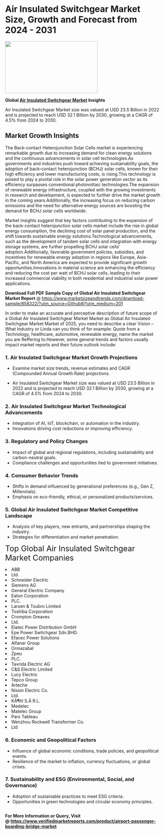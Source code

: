<H1>Air Insulated Switchgear Market Size, Growth and Forecast from 2024 - 2031</H1><img class="aligncenter size-medium wp-image-584254" src="https://thirdeyenews.in/wp-content/uploads/2024/09/Global-Market-Research-300x168.jpeg" alt="" width="300" height="168" /><p><strong>Global&nbsp;<a href="https://www.marketsizeandtrends.com/download-sample/858322/?utm_source=Github8j?utm_medium=201">Air Insulated Switchgear Market</a> Insights</strong></p><p>Air Insulated Switchgear Market size was valued at USD 23.5 Billion in 2022 and is projected to reach USD 32.1 Billion by 2030, growing at a CAGR of 4.5% from 2024 to 2030.</p><p><h2>Market Growth Insights</h2> <p>The Back-contact Heterojunction Solar Cells market is experiencing remarkable growth due to increasing demand for clean energy solutions and the continuous advancements in solar cell technologies.As governments and industries push toward achieving sustainability goals, the adoption of back-contact heterojunction (BCHJ) solar cells, known for their high efficiency and lower manufacturing costs, is rising.This technology is poised to play a pivotal role in the solar power generation sector as its efficiency surpasses conventional photovoltaic technologies.The expansion of renewable energy infrastructure, coupled with the growing investments in research and development, is expected to further drive the market growth in the coming years.Additionally, the increasing focus on reducing carbon emissions and the need for alternative energy sources are boosting the demand for BCHJ solar cells worldwide.</p> <p>Market insights suggest that key factors contributing to the expansion of the back-contact heterojunction solar cells market include the rise in global energy consumption, the declining cost of solar panel production, and the shift towards sustainable energy solutions.Technological advancements, such as the development of tandem solar cells and integration with energy storage systems, are further propelling BCHJ solar cells' adoption.Additionally, favorable government policies, subsidies, and incentives for renewable energy adoption in regions like Europe, Asia-Pacific, and North America are expected to provide significant growth opportunities.Innovations in material science are enhancing the efficiency and reducing the cost per watt of BCHJ solar cells, leading to their increased commercial viability in both residential and industrial solar power applications.</p> <p><span class=""><strong>Download Full PDF Sample Copy of Global Air Insulated Switchgear Market Report</strong> @ <a href="https://www.marketsizeandtrends.com/download-sample/858322/?utm_source=Github8j?utm_medium=201" target="_blank">https://www.marketsizeandtrends.com/download-sample/858322/?utm_source=Github8j?utm_medium=201</a></span></p><p>In order to make an accurate and perceptive description of future scope of a Global&nbsp;Air Insulated Switchgear Market Market as Global&nbsp;Air Insulated Switchgear Market Market of 2025, you need to describe a clear Vision &ndash; What Industry or Linda can you think of for example: Quote from a Technology, healthcare, automotive, renewable energy, name the market you are Reffering to.However, some general trends and factors usually impact market reports and their future outlook include:</p><h3>1.&nbsp;<strong>Air Insulated Switchgear Market Growth Projections</strong></h3><ul><li>Examine market size trends, revenue estimates and CAGR (Compounded Annual Growth Rate) projections.</li><li><p>Air Insulated Switchgear Market size was valued at USD 23.5 Billion in 2022 and is projected to reach USD 32.1 Billion by 2030, growing at a CAGR of 4.5% from 2024 to 2030.</p></li></ul><h3>2.&nbsp;<strong>Air Insulated Switchgear Market Technological Advancements</strong></h3><ul><li>Integration of AI, IoT, blockchain, or automation in the industry.</li><li>Innovations driving cost reductions or improving efficiency.</li></ul><h3>3.&nbsp;<strong>Regulatory and Policy Changes</strong></h3><ul><li>Impact of global and regional regulations, including sustainability and carbon-neutral goals.</li><li>Compliance challenges and opportunities tied to government initiatives.</li></ul><h3>4.&nbsp;<strong>Consumer Behavior Trends</strong></h3><ul><li>Shifts in demand influenced by generational preferences (e.g., Gen Z, Millennials).</li><li>Emphasis on eco-friendly, ethical, or personalized products/services.</li></ul><h3>5.&nbsp;<strong>Global Air Insulated Switchgear Market Competitive Landscape</strong></h3><ul><li>Analysis of key players, new entrants, and partnerships shaping the industry.</li><li>Strategies for differentiation and market penetration.</li></ul><p data-pm-slice="1 1 []"><span style="color: inherit; font-family: inherit; font-size: 25px;">Top Global Air Insulated Switchgear Market Companies</span></p><div class="" data-test-id=""><p><li>ABB</li><li> Ltd.</li><li> Schneider Electric</li><li> Siemens AG</li><li> General Electric Company</li><li> Eaton Corporation</li><li> PLC.</li><li> Larsen & Toubro Limited</li><li> Toshiba Corporation</li><li> Crompton Greaves</li><li> Ltd.</li><li> Elatec Power Distribution GmbH</li><li> Epe Power Switchgear Sdn.BHD.</li><li> Efacec Power Solutions</li><li> Alfanar Group</li><li> Ormazabal</li><li> Zpeu</li><li> PLC.</li><li> Tavrida Electric AG</li><li> C&S Electric Limited</li><li> Lucy Electric</li><li> Tepco Group</li><li> Arteche</li><li> Nissin Electric Co.</li><li> Ltd.</li><li> KÃ¶hl S.Ã R.L.</li><li> Medelec</li><li> Matelec Group</li><li> Pars Tableau</li><li> Wenzhou Rockwell Transformer Co.</li><li> Ltd</li></p></div><h3>6.&nbsp;<strong>Economic and Geopolitical Factors</strong></h3><ul><li>Influence of global economic conditions, trade policies, and geopolitical events.</li><li>Resilience of the market to inflation, currency fluctuations, or global crises.</li></ul><h3>7.&nbsp;<strong>Sustainability and ESG (Environmental, Social, and Governance)</strong></h3><ul><li>Adoption of sustainable practices to meet ESG criteria.</li><li>Opportunities in green technologies and circular economy principles.</li></ul><h2><strong style="font-size: 14px;">For More Information or Query, Visit @&nbsp;</strong><a style="background-color: #ffffff; font-size: 14px;" href="https://www.marketsizeandtrends.com/report/air-insulated-switchgear-market/" target="_blank">https://www.verifiedmarketreports.com/product/airport-passenger-boarding-bridge-market</a></h2>